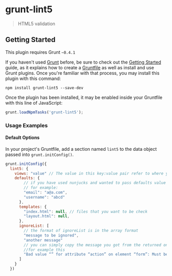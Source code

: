 # grunt-lint5

> HTML5 validation

## Getting Started
This plugin requires Grunt `~0.4.1`

If you haven't used [Grunt](http://gruntjs.com/) before, be sure to check out the [Getting Started](http://gruntjs.com/getting-started) guide, as it explains how to create a [Gruntfile](http://gruntjs.com/sample-gruntfile) as well as install and use Grunt plugins. Once you're familiar with that process, you may install this plugin with this command:

```shell
npm install grunt-lint5 --save-dev
```

Once the plugin has been installed, it may be enabled inside your Gruntfile with this line of JavaScript:

```js
grunt.loadNpmTasks('grunt-lint5');
```

### Usage Examples

#### Default Options
In your project's Gruntfile, add a section named `lint5` to the data object passed into `grunt.initConfig()`.

```js
grunt.initConfig({
  lint5: {
    views: "value" // The value in this key:value pair refer to where your template dir
    defaults: {
        // if you have used nunjucks and wanted to pass defaults value to the objects
        // for example:
        "email": "a@a.com",
        "username": "abcd"
      },
      templates: {
        "index.html": null, // files that you want to be check
        "layout.html": null,
      },
      ignoreList: [
        // the format of ignoreList is in the array format
        "message to be ignored",
        "another message"
        // you can simply copy the message you got from the returned on the console
        //for example this
        "Bad value “” for attribute “action” on element “form”: Must be non-empty."
      ]
    }
  })
```
